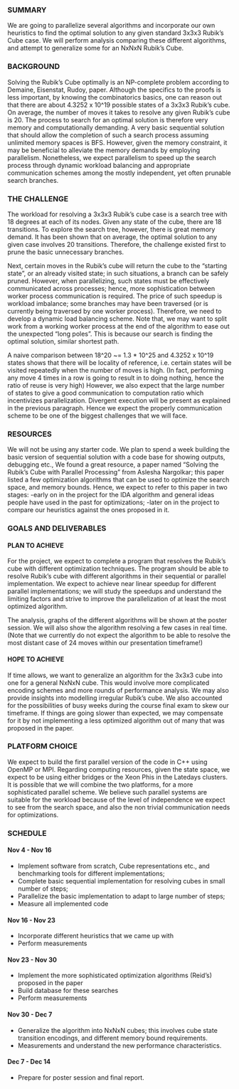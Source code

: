 ### SUMMARY

We are going to parallelize several algorithms and incorporate our own heuristics to find the optimal solution to any given standard 3x3x3 Rubik’s Cube case. We will perform analysis comparing these different algorithms, and attempt to generalize some for an NxNxN Rubik’s Cube.

### BACKGROUND

Solving the Rubik’s Cube optimally is an NP-complete problem according to Demaine, Eisenstat, Rudoy, paper. Although the specifics to the proofs is less important, by knowing the combinatorics basics, one can reason out that there are about 4.3252 x 10^19 possible states of a 3x3x3 Rubik’s cube. On average, the number of moves it takes to resolve any given Rubik’s cube is 20. The process to search for an optimal solution is therefore very memory and computationally demanding.
A very basic sequential solution that should allow the completion of such a search process assuming unlimited memory spaces is BFS. However, given the memory constraint, it may be beneficial to alleviate the memory demands by employing parallelism. Nonetheless, we expect parallelism to speed up the search process through dynamic workload balancing and appropriate communication schemes among the mostly independent, yet often prunable search branches.

### THE CHALLENGE

The workload for resolving a 3x3x3 Rubik’s cube case is a search tree with 18 degrees at each of its nodes. Given any state of the cube, there are 18 transitions. To explore the search tree, however, there is great memory demand. It has been shown that on average, the optimal solution to any given case involves 20 transitions. Therefore, the challenge existed first to prune the basic unnecessary branches.

Next, certain moves in the Rubik’s cube will return the cube to the “starting state”, or an already visited state; in such situations, a branch can be safely pruned. However, when parallelizing, such states must be effectively communicated across processes; hence, more sophistication between worker process communication is required. The price of such speedup is workload imbalance; some branches may have been traversed (or is currently being traversed by one worker process). Therefore, we need to develop a dynamic load balancing scheme. Note that, we may want to split work from a working worker process at the end of the algorithm to ease out the unexpected “long poles”. This is because our search is finding the optimal solution, similar shortest path.

A naive comparison between 18^20 ~= 1.3 * 10^25 and 4.3252 x 10^19 states shows that there will be locality of reference, i.e. certain states will be visited repeatedly when the number of moves is high. (In fact, performing any move 4 times in a row is going to result in to doing nothing, hence the ratio of reuse is very high) However, we also expect that the large number of states to give a good communication to computation ratio which incentivizes parallelization. Divergent execution will be present as explained in the previous paragraph. Hence we expect the properly communication scheme to be one of the biggest challenges that we will face.


### RESOURCES

We will not be using any starter code. We plan to spend a week building the basic version of sequential solution with a code base for showing outputs, debugging etc., We found a great resource, a paper named “Solving the Rubik’s Cube with Parallel Processing” from Aslesha Nargolkar; this paper listed a few optimization algorithms that can be used to optimize the search space, and memory bounds. Hence, we expect to refer to this paper in two stages:
  -early on in the project for the IDA algorithm and general ideas people have used in the past for optimizations;
  -later on in the project to compare our heuristics against the ones proposed in it.

### GOALS AND DELIVERABLES

#### PLAN TO ACHIEVE
For the project, we expect to complete a program that resolves the Rubik’s cube with different optimization techniques. The program should be able to resolve Rubik’s cube with different algorithms in their sequential or parallel implementation. We expect to achieve near linear speedup for different parallel implementations; we will study the speedups and understand the limiting factors and strive to improve the parallelization of at least the most optimized algorithm.

The analysis, graphs of the different algorithms will be shown at the poster session. We will also show the algorithm resolving a few cases in real time. (Note that we currently do not expect the algorithm to be able to resolve the most distant case of 24 moves within our presentation timeframe!)

#### HOPE TO ACHIEVE 
If time allows, we want to generalize an algorithm for the 3x3x3 cube into one for a general NxNxN cube. This would involve more complicated encoding schemes and more rounds of performance analysis. We may also provide insights into modelling irregular Rubik’s cube. We also accounted for the possibilities of busy weeks during the course final exam to skew our timeframe. If things are going slower than expected, we may compensate for it by not implementing a less optimized algorithm out of many that was proposed in the paper.

### PLATFORM CHOICE

We expect to build the first parallel version of the code in C++ using OpenMP or MPI. Regarding computing resources, given the state space, we expect to be using either bridges or the Xeon Phis in the Latedays clusters. It is possible that we will combine the two platforms, for a more sophisticated parallel scheme. We believe such parallel systems are suitable for the workload because of the level of independence we expect to see from the search space, and also the non trivial communication needs for optimizations.

### SCHEDULE

#### Nov 4 - Nov 16

- Implement software from scratch, Cube representations etc., and benchmarking tools for different implementations;
- Complete basic sequential implementation for resolving cubes in small number of steps;
- Parallelize the basic implementation to adapt to large number of steps;
- Measure all implemented code

#### Nov 16 - Nov 23

- Incorporate different heuristics that we came up with
- Perform measurements

#### Nov 23 - Nov 30

- Implement the more sophisticated optimization algorithms (Reid’s) proposed in the paper
- Build database for these searches
- Perform measurements

#### Nov 30 - Dec 7
- Generalize the algorithm into NxNxN cubes; this involves cube state transition encodings, and different memory bound requirements.
- Measurements and understand the new performance characteristics.

#### Dec 7 - Dec 14
- Prepare for poster session and final report.
